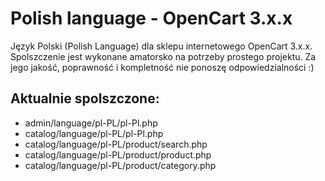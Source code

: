 # Polish language - OpenCart 3.x.x

Język Polski (Polish Language) dla sklepu internetowego OpenCart 3.x.x. Spolszczenie jest wykonane amatorsko na potrzeby prostego projektu. Za jego jakość, poprawność i kompletność nie ponoszę odpowiedzialności :)

## Aktualnie spolszczone:
- admin/language/pl-PL/pl-Pl.php
- catalog/language/pl-PL/pl-Pl.php
- catalog/language/pl-PL/product/search.php
- catalog/language/pl-PL/product/product.php
- catalog/language/pl-PL/product/category.php